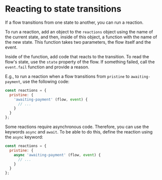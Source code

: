 # Reacting to state transitions

If a flow transitions from one state to another, you can run a reaction.

To run a reaction, add an object to the `reactions` object using the name of the current state, and then, inside of this object, a function with the name of the new state. This function takes two parameters, the flow itself and the event.

Inside of the function, add code that reacts to the transition. To read the flow's state, use the `state` property of the flow. If something failed, call the `event.fail` function and provide a reason.

E.g., to run a reaction when a flow transitions from `pristine` to `awaiting-payment`, use the following code:

```javascript
const reactions = {
  pristine: {
    'awaiting-payment' (flow, event) {
      // ...
    }
  }
};
```

Some reactions require asynchronous code. Therefore, you can use the keywords `async` and `await`. To be able to do this, define the reaction using the `async` keyword:

```javascript
const reactions = {
  pristine: {
    async 'awaiting-payment' (flow, event) {
      // ...
    }
  }
};
```

